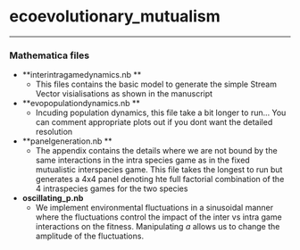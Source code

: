 # ecoevolutionary_mutualism

---

### Mathematica files

- **interintragamedynamics.nb	**
	- This files contains the basic model to generate the simple Stream Vector visialisations as shown in the manuscript
- **evopopulationdynamics.nb	**
	- Incuding population dynamics, this file take a bit longer to run... You can comment appropriate plots out if you dont want the detailed resolution
- **panelgeneration.nb	**
	- The appendix contains the details where we are not bound by the same interactions in the intra species game as in the fixed mutualistic interspecies game. This file takes the longest to run but generates a 4x4 panel denoting hte full factorial combination of the 4 intraspecies games for the two species
- **oscillating_p.nb**
	- We implement environmental fluctuations in a sinusoidal manner where the fluctuations control the impact of the inter vs intra game interactions on the fitness. Manipulating $a$ allows us to change the amplitude of the fluctuations.